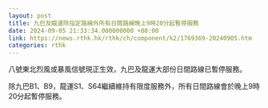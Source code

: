 ```yaml
---
layout: post
title: 九巴及龍運除指定路線外所有日間路線晚上9時20分起暫停服務
date: 2024-09-05 21:33:34.000000000 +08:00
link: https://news.rthk.hk/rthk/ch/component/k2/1769369-20240905.htm
categories: rthk
---
```


八號東北烈風或暴風信號現正生效，九巴及龍運大部份日間路線已暫停服務。

除九巴B1、B9，龍運S1、S64繼續維持有限度服務外，所有日間路線會於晚上9時20分起暫停服務。
